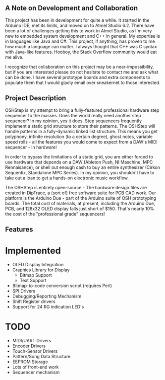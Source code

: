 ## A Note on Development and Collaboration
This project has been in development for quite a while. It started in the Arduino IDE, met its limits, and moved on to Atmel Studio 6.2. There have been a lot of challenges getting this to work in Atmel Studio, as I'm very new to embedded system development and C++ in general. My expertise is in languages like Java and C#. This project, if anything, has proven to me how much a language can matter. I always thought that C++ was C syntax with Java-like features. Hooboy, the Stack Overflow community would eat me alive.

I recognize that collaboration on this project may be a near-impossibility, but if you are interested please do not hesitate to contact me and ask what can be done. I have several prototype boards and extra components to populate them that I would gladly email over sneakernet to those interested.

## Project Description
OSHStep is my attempt to bring a fully-featured professional hardware step sequencer to the masses. Does the world really need another step sequencer? In my opinion, yes it does. Step sequencers frequently implement a static grid structure to store their patterns. The OSHStep will handle patterns in a fully-dynamic linked list structure. This means you get polyphony, infinite resolution (to a certain degree), ghost notes, variable speed rolls - all the features you would come to expect from a DAW's MIDI sequencer - in hardware!

In order to bypass the limitations of a static grid, you are either forced to use hardware that depends on a DAW (Ableton Push, NI Maschine, MPC Rennaisance), or shell out enough cash to buy an entire synthesizer (Cirkon Sequentix, Standalone MPC Series). In my opinion, you shouldn't have to take out a loan to get a hands-on electronic music workflow.

The OSHStep is entirely open-source - The hardware design files are created in DipTrace, a (sort of) free software suite for PCB CAD work. Our platform is the Arduino Due - part of the Arduino suite of OSH prototyping boards. The total cost of materials, at present, including the Arduino Due, PCB, and 128x32 OLED display falls just short of $150. That's nearly 10% the cost of the "professional grade" sequencers!

## Features
# Implemented
* OLED Display Integration
* Graphics Library for Display
  * Bitmap Support
  * Text Support
* Bitmap-to-code conversion script (requires Perl)
* SPI Drivers
* Debugging/Reporting Mechanism
* Shift Register drivers
* Support for 24 RG indication LED's

# TODO
* MIDI/UART Drivers
* Encoder Drivers
* Touch-Sensor Drivers
* Pattern/Song Data Structure
* EEPROM Storage
* Lots of front-end work
* Sequencer mechanism